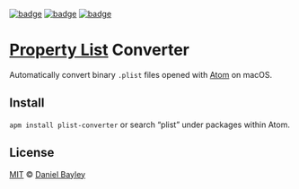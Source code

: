[![badge][apm]][package]
[![badge][downloads]][package]
[![badge][chat]][#slack]

[Property List] Converter
=========================
Automatically convert binary `.plist` files opened with [Atom] on macOS.

Install
-------
`apm install plist-converter` or search “plist” under packages within Atom.

License
-------
[MIT] © [Daniel Bayley]

[MIT]:            LICENSE.md
[Daniel Bayley]:  https://github.com/danielbayley
[atom]:           https://atom.io
[apm]:            https://flat.badgen.net/apm/v/plist-converter
[downloads]:      https://flat.badgen.net/apm/dl/plist-converter
[package]:        https://atom.io/packages/plist-converter
[chat]:           https://flat.badgen.net/badge/slack/atom.io/e02163?label=&icon=slack
[#slack]:         https://atom-slack.herokuapp.com

[property list]:  https://en.wikipedia.org/wiki/Property_list
